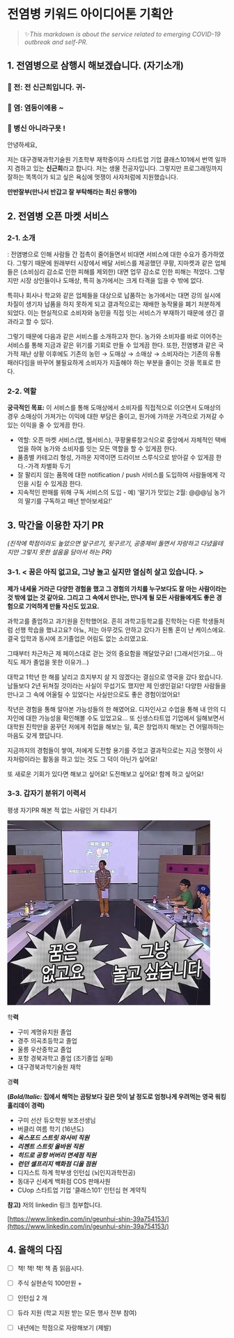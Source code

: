 # 전염병 키워드 아이디어톤 기획안

> ✨*This markdown is about the service related to emerging COVID-19 outbreak and self-PR.*

## 1. 전염병으로 삼행시 해보겠습니다. (자기소개)

### 🦠 전: 전 신근희입니다. 귀-

### 🦠 염: 염둥이에용 ~

### 🦠 병신 아니라구욧 !

안녕하세요, 

저는 대구경북과학기술원 기초학부 재학중이자 스타트업 기업 클래스101에서 번역 일까지 겸하고 있는 **신근희**라고 합니다. 저는 생물 전공자입니다. 그렇지만 프로그래밍까지 잘하는 똑똑이가 되고 싶은 욕심에 멋쟁이 사자처럼에 지원했습니다. 

**만반잘부(만나서 반갑고 잘 부탁해라는 최신 유행어)**

## 2. 전염병 오픈 마켓 서비스

### 2-1. 소개

: 전염병으로 인해 사람들 간 접촉이 줄어들면서 비대면 서비스에 대한 수요가 증가하였다. 그렇기 때문에 원래부터 시장에서 배달 서비스를 제공했던 쿠팡, 지마켓과 같은 업체들은 (소비심리 감소로 인한 피해를 제외한) 대면 업무 감소로 인한 피해는 적었다. 그렇지만 시장 상인들이나 도매상, 특히 농가에서는 크게 타격을 입을 수 밖에 없다.

특히나 회사나 학교와 같은 업체들을 대상으로 납품하는 농가에서는 대면 강의 실시에 차질이 생기자 납품을 하지 못하게 되고 결과적으로는 재배한 농작물을 폐기 처분하게 되었다. 이는 현실적으로 소비자와 농민을 직접 잇는 서비스가 부재하기 때문에 생긴 결과라고 할 수 있다.

그렇기 때문에 다음과 같은 서비스를 소개하고자 한다.
농가와 소비자를 바로 이어주는 서비스를 통해 지금과 같은 위기를 기회로 만들 수 있게끔 한다. 또한, 전염병과 같은 국가적 재난 상황 이후에도 기존의 농민 → 도매상 → 소매상 → 소비자라는 기존의 유통 패러다임을 바꾸어 불필요하게 소비자가 지출해야 하는 부분을 줄이는 것을 목표로 한다. 

### 2-2. 역할

**궁극적인 목표:** 이 서비스를 통해 도매상에서 소비자를 직접적으로 이으면서 도매상의 경우 소매상이 가져가는 이익에 대한 부담은 줄이고, 원가에 가까운 가격으로 가져갈 수 있는 이익을 줄 수 있게끔 한다. 

- 역할: 오픈 마켓 서비스(앱, 웹서비스), 쿠팡물류창고식으로 중앙에서 자체적인 택배업을 하여 농가와 소비자를 잇는 모든 역할을 할 수 있게끔 한다.
- 품종별 카테고리 형성, 가까운 지역이면 드라이브 스루식으로 받아갈 수 있게끔 한다.-가격 차별화 두기
- 잘 팔리지 않는 품목에 대한 notification / push 서비스를 도입하여 사람들에게 각인을 시킬 수 있게끔 한다.
- 지속적인 판매를 위해 구독 서비스의 도입 - 예) '딸기가 맛있는 2월: @@@님 농가의 딸기를 구독하고 매년 받아보세요!'

## 3. 막간을 이용한 자기 PR

*(진작에 학점이라도 높았으면 앞구르기, 뒷구르기, 공중제비 돌면서 자랑하고 다녔을테지만 그렇지 못한 설움을 담아서 하는 PR)*

### 3-1. < 꿈은 아직 없고요, 그냥 놀고 싶지만 열심히 살고 있습니다. >

**제가 내세울 거라곤 다양한 경험을 했고 그 경험의 가치를 누구보다도 잘 아는 사람이라는 것 밖에 없는 것 같아요. 그리고 그 속에서 만나는, 만나게 될 모든 사람들에게도 좋은 경험으로 기억하게 만들 자신도 있고요.**

과학고를 졸업하고 과기원을 진학했어요. 흔히 과학고등학교를 진학하는 다른 학생들처럼 선행 학습을 했냐고요? 아뇨, 저는 아무것도 안하고 갔다가 된통 혼이 난 케이스에요. 결국 입학과 동시에 조기졸업은 어림도 없는 소리였고요.

그때부터 차근차근 제 페이스대로 걷는 것의 중요함을 깨달았구요! (그래서인가요... 아직도 제가 졸업을 못한 이유가...)

대학교 1학년 한 해를 날리고 흐지부지 살 지 않겠다는 결심으로 영국을 갔다 왔습니다. 남들보다 2년 뒤쳐질 것이라는 사실이 무섭기도 했지만 제 인생인걸요! 다양한 사람들을 만나고 그 속에 어울릴 수 있었다는 사실만으로도 좋은 경험이었어요!

작년은 경험을 통해 알아본 가능성들의 한 해였어요. 디자인사고 수업을 통해 내 안의 디자인에 대한 가능성을 확인해볼 수도 있었고요... 또 신생스타트업 기업에서 일해보면서 대학원 진학만을 꿈꾸던 저에게 취업을 해보는 일, 혹은 창업까지 해보는 건 어떨까하는 마음도 갖게 했답니다.

지금까지의 경험들이 쌓여, 저에게 도전할 용기를 주었고 결과적으로는 지금 멋쟁이 사자처럼이라는 활동을 하고 있는 것도 그 덕이 아닌가 싶어요! 

또 새로운 기회가 있다면 해보고 싶어요! 도전해보고 싶어요! 함께 하고 싶어요!

### 3-3. 갑자기 분위기 이력서

평생 자기PR 해본 적 없는 사람인 거 티내기

![Untitled%204a6a42a0690940a3af1c9fb632c4251c/Screen_Shot_2020-05-09_at_13.55.42.png](Untitled%204a6a42a0690940a3af1c9fb632c4251c/Screen_Shot_2020-05-09_at_13.55.42.png)

학**력**

- 구미 계명유치원 졸업
- 경주 의곡초등학교 졸업
- 울릉 우산중학교 졸업
- 포항 경북과학고 졸업 (조기졸업 실패)
- 대구경북과학기술원 재학

경**력**

**(*Bold/Italic:* 집에서 해먹는 곰탕보다 깊은 맛이 날 정도로 엄청나게 우려먹는 영국 워킹홀리데이 경력)**

- 구미 선산 듀오학원 보조선생님
- 버클리 여름 학기 (16년도)
- ***옥스포드 스트릿 와사비 직원***
- ***리젠트 스트릿 올바원 직원***
- ***히드로 공항 버버리 면세점 직원***
- ***런던 셀프리지 백화점 디올 점원***
- 디지스트 하계 학부생 인턴십 (뇌인지과학전공)
- 동대구 신세계 백화점 COS 판매사원
- CUop 스타트업 기업 '클래스101' 인턴십
현 계약직

 

**참고)** 저의 linkedin 링크 첨부합니다. 

[https://www.linkedin.com/in/geunhui-shin-39a754153/](https://www.linkedin.com/in/geunhui-shin-39a754153/)

## 4. 올해의 다짐

- [ ]  책! 책! 책! 책 좀 읽읍시다.
- [ ]  주식 실현손익 100만원 +
- [ ]  인턴십 2 개
- [ ]  듀라 지원 (학교 지원 받는 모든 행사 전부 참여)
- [ ]  내년에는 학점으로 자랑해보기 (제발)

